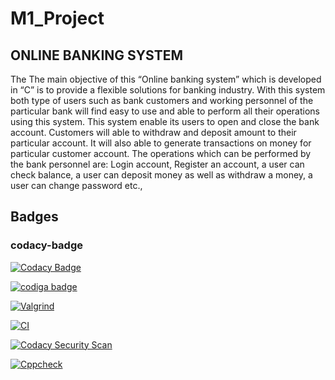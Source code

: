 # M1_Project


 ## ONLINE BANKING SYSTEM
 The The main objective of this “Online banking system” which is developed in “C” is to provide a flexible solutions for banking industry. With this system both type of users such as bank customers and working personnel of the particular bank will find easy to use and able to perform all their operations using this system. This system enable its users to open and close the bank account. Customers will able to withdraw and deposit amount to their particular account. It will also able to generate transactions on money for particular customer account. The operations which can be performed by the bank personnel are: Login account, Register an account, a user can check balance, a user can deposit money as well as withdraw a money, a user can change password etc.,
 

## Badges
 
  
  ### codacy-badge <a href="https://app.codiga.io/public/user/github/Bhargavikonda15">
[![Codacy Badge](https://api.codacy.com/project/badge/Grade/a4fd83caca544ff2ac104c20fe0e531d)](https://app.codacy.com/gh/Bhargavikonda15/M1_Project?utm_source=github.com&utm_medium=referral&utm_content=Bhargavikonda15/M1_Project&utm_campaign=Badge_Grade_Settings)


<a href="https://app.codiga.io/public/user/github/Bhargavikonda15">
   <img src="https://api.codiga.io/public/badge/user/github/Bhargavikonda15?style=light" alt="codiga badge" />
</a>

[![Valgrind](https://github.com/Bhargavikonda15/M1_Project/actions/workflows/Valgrind.yml/badge.svg)](https://github.com/Bhargavikonda15/M1_Project/actions/workflows/Valgrind.yml)

[![CI](https://github.com/Bhargavikonda15/M1_Project/actions/workflows/checkcpp.yml/badge.svg)](https://github.com/Bhargavikonda15/M1_Project/actions/workflows/checkcpp.yml)

[![Codacy Security Scan](https://github.com/Bhargavikonda15/M1_Project/actions/workflows/codacy.yml/badge.svg)](https://github.com/Bhargavikonda15/M1_Project/actions/workflows/codacy.yml)

[![Cppcheck](https://github.com/Bhargavikonda15/M1_Project/actions/workflows/analysis.yml/badge.svg)](https://github.com/Bhargavikonda15/M1_Project/actions/workflows/analysis.yml)
